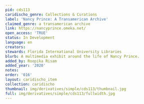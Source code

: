 ```yaml
---
pid: cds113
caridischo_genre: Collections & Curations
label: 'Nancy Prince: A Transamerican Archive'
claimed_genre: a transamerican archive
link: https://nancyprince.omeka.net/
open_access: 'TRUE'
status: In Development
language: en
creators: 
stewards: Florida International University Libraries
blurb: A multimedia exhibit around the life of Nancy Prince.
added_by: Roopika Risam
added_year: '2020'
notes: 
order: '016'
layout: caridischo_item
collection: caridischo
thumbnail: img/derivatives/simple/cds113/thumbnail.jpg
full: img/derivatives/simple/cds113/fullwidth.jpg
---
```

